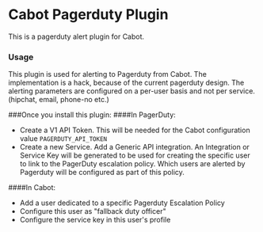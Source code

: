 Cabot Pagerduty Plugin
=====
This is a pagerduty alert plugin for Cabot.

### Usage
This plugin is used for alerting to Pagerduty from Cabot. The implementation is
a hack, because of the current pagerduty design. The alerting parameters are
configured on a per-user basis and not per service. (hipchat, email, phone-no etc.)

###Once you install this plugin:
####In PagerDuty:
* Create a V1 API Token. This will be needed for the Cabot configuration
value ```PAGERDUTY_API_TOKEN```
* Create a new Service. Add a Generic API integration. An Integration or
Service Key will be generated to be used for creating the specific user
to link to the PagerDuty escalation policy. Which users are alerted by
Pagerduty will be configured as part of this policy.

####In Cabot:
* Add a user dedicated to a specific Pagerduty Escalation Policy
* Configure this user as "fallback duty officer"
* Configure the service key in this user's profile